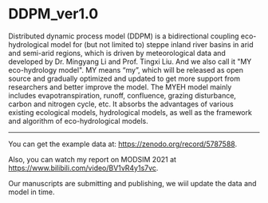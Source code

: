 # DDPM_ver1.0

Distributed dynamic process model (DDPM) is a bidirectional coupling eco-hydrological model for (but not limited to) steppe inland river basins in arid and semi-arid regions, which is driven by meteorological data and developed by Dr. Mingyang Li and Prof. Tingxi Liu. And we also call it "MY eco-hydrology model". MY means “my”, which will be released as open source and gradually optimized and updated to get more support from researchers and better improve the model. The MYEH model mainly includes evapotranspiration, runoff, confluence, grazing disturbance, carbon and nitrogen cycle, etc. It absorbs the advantages of various existing ecological models, hydrological models, as well as the framework and algorithm of eco-hydrological models.

-----------------------------------------------------------------------------------------
You can get the example data at: https://zenodo.org/record/5787588.

Also, you can watch my report on MODSIM 2021 at https://www.bilibili.com/video/BV1vR4y1s7vc.

Our manuscripts are submitting and publishing, we wiil update the data and model in time.
